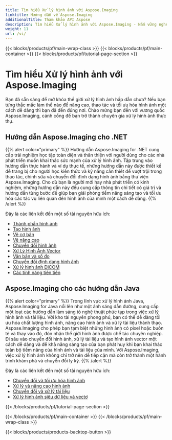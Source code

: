 ```yaml
---
title: Tìm hiểu Xử lý hình ảnh với Aspose.Imaging
linktitle: Hướng dẫn về Aspose.Imaging
additionalTitle: Tham khảo API Aspose
description: Tìm hiểu Xử lý hình ảnh với Aspose.Imaging - Nắm vững nghệ thuật xử lý và nâng cao hình ảnh với Aspose.Imaging. Hãy hòa mình vào thế giới xử lý hình ảnh tiên tiến ngày nay.
weight: 11
url: /vi/
---
```


{{< blocks/products/pf/main-wrap-class >}}
{{< blocks/products/pf/main-container >}}
{{< blocks/products/pf/tutorial-page-section >}}

# Tìm hiểu Xử lý hình ảnh với Aspose.Imaging


Bạn đã sẵn sàng để mở khóa thế giới xử lý hình ảnh hấp dẫn chưa? Nếu bạn từng thắc mắc làm thế nào để nâng cao, thao tác và tối ưu hóa hình ảnh một cách dễ dàng thì bạn đã đến đúng nơi. Chào mừng bạn đến với vương quốc Aspose.Imaging, cánh cổng để bạn trở thành chuyên gia xử lý hình ảnh thực thụ.

## Hướng dẫn Aspose.Imaging cho .NET
{{% alert color="primary" %}}
Hướng dẫn Aspose.Imaging for .NET cung cấp trải nghiệm học tập toàn diện và thân thiện với người dùng cho các nhà phát triển muốn khai thác sức mạnh của xử lý hình ảnh. Tập trung vào hướng dẫn thực hành và ví dụ thực tế, những hướng dẫn này được thiết kế để trang bị cho người học kiến thức và kỹ năng cần thiết để vượt trội trong thao tác, chỉnh sửa và chuyển đổi định dạng hình ảnh bằng thư viện Aspose.Imaging. Cho dù bạn là người mới hay nhà phát triển có kinh nghiệm, những hướng dẫn này đều cung cấp thông tin chi tiết có giá trị và hướng dẫn từng bước để giúp bạn giải phóng tiềm năng sáng tạo và tối ưu hóa các tác vụ liên quan đến hình ảnh của mình một cách dễ dàng.
{{% /alert %}}

Đây là các liên kết đến một số tài nguyên hữu ích:
 
- [Thành phần hình ảnh](./net/image-composition/)
- [Tạo hình ảnh](./net/image-creation/)
- [Vẽ cơ bản](./net/basic-drawing/)
- [Vẽ nâng cao](./net/advanced-drawing/)
- [Chuyển đổi hình ảnh](./net/image-transformation/)
- [Xử Lý Hình Ảnh Vector](./net/vector-image-processing/)
- [Văn bản và số đo](./net/text-and-measurements/)
- [Chuyển đổi định dạng hình ảnh](./net/image-format-conversion/)
- [Xử lý hình ảnh DICOM](./net/dicom-image-processing/)
- [Các tính năng tiên tiến](./net/advanced-features/)


## Aspose.Imaging cho các hướng dẫn Java
{{% alert color="primary" %}}
Trong lĩnh vực xử lý hình ảnh Java, Aspose.Imaging for Java nổi lên như một ánh sáng dẫn đường, cung cấp một loạt các hướng dẫn làm sáng tỏ nghệ thuật phức tạp trong việc xử lý hình ảnh và tài liệu. Với kho tài nguyên phong phú, bạn có thể dễ dàng tối ưu hóa chất lượng hình ảnh, nâng cao hình ảnh và xử lý tài liệu thành thạo. Aspose.Imaging cho phép bạn tạm biệt những hình ảnh có pixel hoặc buồn tẻ và thay vào đó, đón nhận thế giới hình ảnh được chế tác chuyên nghiệp. Đi sâu vào chuyển đổi hình ảnh, xử lý tài liệu và tạo hình ảnh vector một cách dễ dàng và để khả năng sáng tạo của bạn phát huy khi bạn khai thác toàn bộ tiềm năng của hình ảnh và tài liệu của mình. Với Aspose.Imaging, việc xử lý hình ảnh không chỉ trở nên dễ tiếp cận mà còn trở thành một hành trình khám phá và chuyển đổi ly kỳ.
{{% /alert %}}

Đây là các liên kết đến một số tài nguyên hữu ích:
 
- [Chuyển đổi và tối ưu hóa hình ảnh](./java/image-conversion-and-optimization/)
- [Xử lý và nâng cao hình ảnh](./java/image-processing-and-enhancement/)
- [Chuyển đổi và xử lý tài liệu](./java/document-conversion-and-processing/)
- [Xử lý hình ảnh siêu dữ liệu và vectơ](./java/metafile-and-vector-image-handling/)


{{< /blocks/products/pf/tutorial-page-section >}}

{{< /blocks/products/pf/main-container >}}
{{< /blocks/products/pf/main-wrap-class >}}

{{< blocks/products/products-backtop-button >}}
